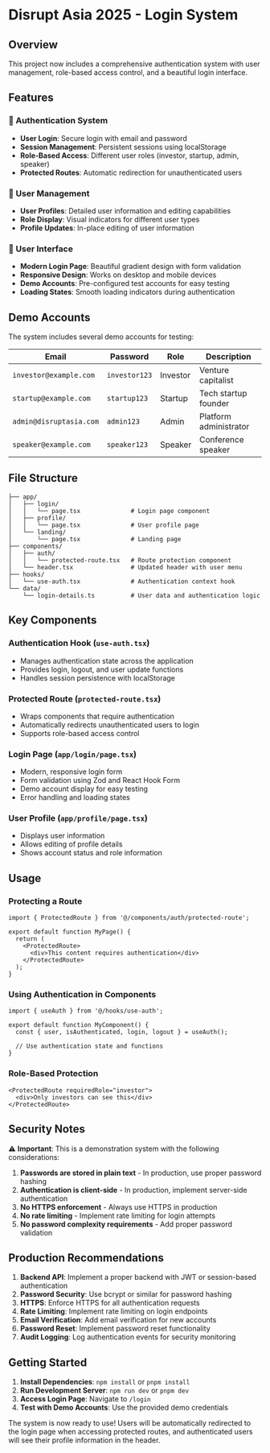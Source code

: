 # Disrupt Asia 2025 - Login System

## Overview

This project now includes a comprehensive authentication system with user management, role-based access control, and a beautiful login interface.

## Features

### 🔐 Authentication System
- **User Login**: Secure login with email and password
- **Session Management**: Persistent sessions using localStorage
- **Role-Based Access**: Different user roles (investor, startup, admin, speaker)
- **Protected Routes**: Automatic redirection for unauthenticated users

### 👥 User Management
- **User Profiles**: Detailed user information and editing capabilities
- **Role Display**: Visual indicators for different user types
- **Profile Updates**: In-place editing of user information

### 🎨 User Interface
- **Modern Login Page**: Beautiful gradient design with form validation
- **Responsive Design**: Works on desktop and mobile devices
- **Demo Accounts**: Pre-configured test accounts for easy testing
- **Loading States**: Smooth loading indicators during authentication

## Demo Accounts

The system includes several demo accounts for testing:

| Email | Password | Role | Description |
|-------|----------|------|-------------|
| `investor@example.com` | `investor123` | Investor | Venture capitalist |
| `startup@example.com` | `startup123` | Startup | Tech startup founder |
| `admin@disruptasia.com` | `admin123` | Admin | Platform administrator |
| `speaker@example.com` | `speaker123` | Speaker | Conference speaker |

## File Structure

```
├── app/
│   ├── login/
│   │   └── page.tsx              # Login page component
│   ├── profile/
│   │   └── page.tsx              # User profile page
│   └── landing/
│       └── page.tsx              # Landing page
├── components/
│   ├── auth/
│   │   └── protected-route.tsx   # Route protection component
│   └── header.tsx                # Updated header with user menu
├── hooks/
│   └── use-auth.tsx              # Authentication context hook
└── data/
    └── login-details.ts          # User data and authentication logic
```

## Key Components

### Authentication Hook (`use-auth.tsx`)
- Manages authentication state across the application
- Provides login, logout, and user update functions
- Handles session persistence with localStorage

### Protected Route (`protected-route.tsx`)
- Wraps components that require authentication
- Automatically redirects unauthenticated users to login
- Supports role-based access control

### Login Page (`app/login/page.tsx`)
- Modern, responsive login form
- Form validation using Zod and React Hook Form
- Demo account display for easy testing
- Error handling and loading states

### User Profile (`app/profile/page.tsx`)
- Displays user information
- Allows editing of profile details
- Shows account status and role information

## Usage

### Protecting a Route
```tsx
import { ProtectedRoute } from '@/components/auth/protected-route';

export default function MyPage() {
  return (
    <ProtectedRoute>
      <div>This content requires authentication</div>
    </ProtectedRoute>
  );
}
```

### Using Authentication in Components
```tsx
import { useAuth } from '@/hooks/use-auth';

export default function MyComponent() {
  const { user, isAuthenticated, login, logout } = useAuth();
  
  // Use authentication state and functions
}
```

### Role-Based Protection
```tsx
<ProtectedRoute requiredRole="investor">
  <div>Only investors can see this</div>
</ProtectedRoute>
```

## Security Notes

⚠️ **Important**: This is a demonstration system with the following considerations:

1. **Passwords are stored in plain text** - In production, use proper password hashing
2. **Authentication is client-side** - In production, implement server-side authentication
3. **No HTTPS enforcement** - Always use HTTPS in production
4. **No rate limiting** - Implement rate limiting for login attempts
5. **No password complexity requirements** - Add proper password validation

## Production Recommendations

1. **Backend API**: Implement a proper backend with JWT or session-based authentication
2. **Password Security**: Use bcrypt or similar for password hashing
3. **HTTPS**: Enforce HTTPS for all authentication requests
4. **Rate Limiting**: Implement rate limiting on login endpoints
5. **Email Verification**: Add email verification for new accounts
6. **Password Reset**: Implement password reset functionality
7. **Audit Logging**: Log authentication events for security monitoring

## Getting Started

1. **Install Dependencies**: `npm install` or `pnpm install`
2. **Run Development Server**: `npm run dev` or `pnpm dev`
3. **Access Login Page**: Navigate to `/login`
4. **Test with Demo Accounts**: Use the provided demo credentials

The system is now ready to use! Users will be automatically redirected to the login page when accessing protected routes, and authenticated users will see their profile information in the header.
